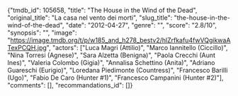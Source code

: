 {"tmdb_id": 105658, "title": "The House in the Wind of the Dead", "original_title": "La casa nel vento dei morti", "slug_title": "the-house-in-the-wind-of-the-dead", "date": "2012-04-27", "genre": "", "score": "2.8/10", "synopsis": "", "image": "https://image.tmdb.org/t/p/w185_and_h278_bestv2/hlZrfkafu4fwVQgikwaATexPCQH.jpg", "actors": ["Luca Magri (Attilio)", "Marco Iannitello (Ciccillo)", "Nina Torresi (Agnese)", "Sara Alzetta (Benigna)", "Paola Crecchi (Aunt Ines)", "Valeria Colombo (Gigia)", "Annalisa Schettino (Anita)", "Adriano Guareschi (Eurigio)", "Loredana Piedimonte (Countress)", "Francesco Barilli (Ugo)", "Fabio De Caro (Hunter #1)", "Francesco Campanini (Hunter #2)"], "comments": [], "recommandations_id": []}